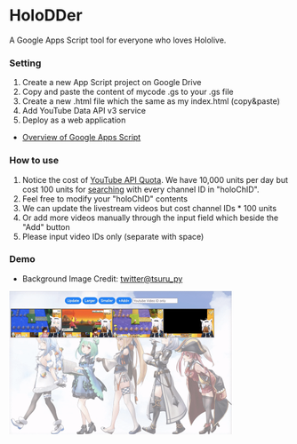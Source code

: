 # HoloDDer
A Google Apps Script tool for everyone who loves Hololive.

### Setting
1. Create a new App Script project on Google Drive
2. Copy and paste the content of mycode .gs to your .gs file
3. Create a new .html file which the same  as my index.html (copy&paste)
4. Add YouTube Data API v3 service
5. Deploy as a web application
- [Overview of Google Apps Script](https://developers.google.com/apps-script/overview)

### How to use
1. Notice the cost of [YouTube API Quota](https://developers.google.com/youtube/v3/getting-started#quota). We have 10,000 units per day but cost 100 units for [searching](https://developers.google.com/youtube/v3/docs/search/list) with every channel ID in "holoChID".
2. Feel free to modify your "holoChID" contents
3. We can update the livestream videos but cost channel IDs * 100 units
4. Or add more videos manually through the input field which beside the "Add" button
5. Please input video IDs only (separate with space)

### Demo
- Background Image Credit: [twitter@tsuru_py](https://twitter.com/tsuru_py/status/1467466242391175171)

<img src="./demo/demo.gif" width="400" height="258"/>